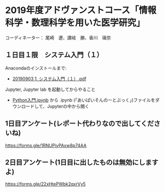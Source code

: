 # 2019年度アドヴァンストコース「情報科学・数理科学を用いた医学研究」
コーディネーター：     尾崎　遼、讃岐　勝、香川　璃奈

## １日目１限　システム入門（１）
Anacondaのインストールまで:
- [20190903 1. システム入門（１）.pdf](https://github.com/bioinfo-tsukuba/AdvancedCourse2019/blob/master/20190903%201.%20%E3%82%B7%E3%82%B9%E3%83%86%E3%83%A0%E5%85%A5%E9%96%80%EF%BC%88%EF%BC%91%EF%BC%89.pdf)

Jupyter, Jupyter lab を起動してからやること
- [Python入門.ipynb](https://github.com/kuratanicde/2018nibbmtng/blob/master/Python%E5%85%A5%E9%96%80.ipynb) から .ipynb (「あいぱいそんのーとぶっく」)ファイルをダウンロードして、Jupyterの中から開く

## 1日目アンケート(レポート代わりなので出してくださいね)
https://forms.gle/1RNUPiyPAxw8p74AA

## 2日目アンケート(1日目に出したものは無効にしますよ)
https://forms.gle/22xHtePWbk2qxrVy5
